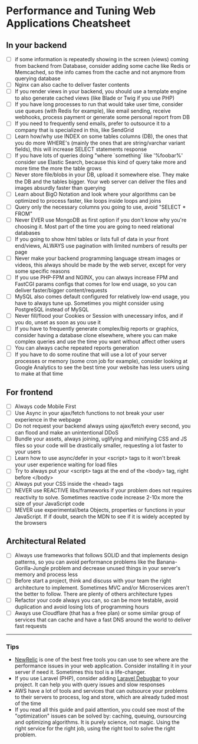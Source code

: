 # Performance and Tuning Web Applications Cheatsheet

## In your backend
- [ ] if some information is repeatedly showing in the screen (views) coming from backend from Database, consider adding some cache like Redis or Memcached, so the info cames from the cache and not anymore from querying database
- [ ] Nginx can also cache to deliver faster contents 
- [ ] If you render views in your backend, you should use a template engine to also generate cached views (like Blade or Twig if you use PHP)
- [ ] If you have long processes to run that would take user time, consider use queues (with Redis for example), like email sending, receive webhooks, process payment or generate some personal report from DB
- [ ] If you need to frequently send emails, prefer to outsource it to a company that is specialized in this, like SendGrid
- [ ] Learn how/why use INDEX on some tables columns (DB), the ones that you do more WHERE's (mainly the ones that are string/varchar variant fields), this will increase SELECT statements response
- [ ] If you have lots of queries doing "where \`something\` like '%foobar%' consider use Elastic Search, because this kind of query take more and more time the more the table grows
- [ ] Never store file/blobs in your DB, upload it somewhere else. They make the DB and the tables bigger. Your web server can deliver the files and images absurdly faster than querying
- [ ] Learn about BigO Notation and look where your algorithms can be optimized to process faster, like loops inside loops and joins
- [ ] Query only the necessary columns you going to use, avoid "SELECT * FROM"
- [ ] Never EVER use MongoDB as first option if you don't know why you're choosing it. Most part of the time you are going to need relational databases
- [ ] If you going to show html tables or lists full of data in your front end/views, ALWAYS use pagination with limited numbers of results per page
- [ ] Never make your backend programming language stream images or videos, this always should be made by the web server, except for very some specific reasons 
- [ ] If you use PHP-FPM and NGINX, you can always increase FPM and FastCGI params configs that comes for low end usage, so you can deliver faster/bigger content/requests 
- [ ] MySQL also comes default configured for relatively low-end usage, you have to always tune up. Sometimes you might consider using PostgreSQL instead of MySQL
- [ ] Never fill/flood your Cookies or Session with unecessary infos, and if you do, unset as soon as you use it
- [ ] If you have to frequently generate complex/big reports or graphics, consider having a database clone elsewhere, where you can make complex queries and use the time you want without affect other users
- [ ] You can always cache repeated reports generation
- [ ] If you have to do some routine that will use a lot of your server processes or memory (some cron job for example), consider looking at Google Analytics to see the best time your website has less users using to make at that time

## For frontend
- [ ] Always code Mobile First
- [ ] Use Async in your ajax/fetch functions to not break your user experience in the webpage
- [ ] Do not request your backend always using ajax/fetch every second, you can flood and make an unintentional DDoS
- [ ] Bundle your assets, always joining, uglifying and minifying CSS and JS files so your code will be drastically smaller, requesting a lot faster to your users
- [ ] Learn how to use async/defer in your \<script\> tags to it won't break your user experience waiting for load files
- [ ] Try to always put your \<script\> tags at the end of the \<body\> tag, right before \</body\>
- [ ] Always put your CSS inside the \<head\> tags 
- [ ] NEVER use REACTIVE libs/frameworks if your problem does not requires reactivity to solve. Sometimes reactive code increase 2-10x more the size of your JavaScript code
- [ ] MEVER use experimental/beta Objects, properties or functions in your JavaScript. If if doubt, search the MDN to see if it is widely accepted by the browsers 

## Architectural Related
- [ ] Always use frameworks that follows SOLID and that implements design patterns, so you can avoid performance problems like the Banana-Gorilla-Jungle problem and decrease unused things in your server's memory and process less
- [ ] Before start a project, think and discuss with your team the right architecture to implement. Sometimes MVC and/or Microservices aren't the better to follow. There are plenty of others architecture types
- [ ] Refactor your code always you can, so can be more testable, avoid duplication and avoid losing lots of programming hours 
- [ ] Aways use Cloudflare (that has a free plan) or some similar group of services that can cache and have a fast DNS around the world to deliver fast requests

---
### Tips

- [NewRelic](https://newrelic.com/) is one of the best free tools you can use to see where are the performance issues in your web application. Consider installing it in your server if need it. Sometimes this tool is a life-changer.
- If you use Laravel (PHP), consider adding [Laravel Debugbar](https://github.com/barryvdh/laravel-debugbar) to your project. It can help you with query issues and slow responses
- AWS have a lot of tools and services that can outsource your problems to their servers to process, log and store, which are already tuded most of the time
- If you read all this guide and paid attention, you could see most of the "optimization" issues can be solved by: caching, queuing, oursourcing and optimizing algorithms. It is purely science, not magic. Using the right service for the right job, using the right tool to solve the right problem.
